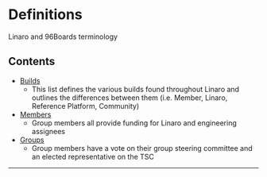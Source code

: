 # Definitions

Linaro and 96Boards terminology

## Contents

- [Builds](Builds.md)
   - This list defines the various builds found throughout Linaro and outlines the differences between them (i.e. Member, Linaro, Reference Platform, Community)
- [Members](Members.md)   
   - Group members all provide funding for Linaro and engineering assignees
- [Groups](Groups.md)
   - Group members have a vote on their group steering committee and an elected representative on the TSC
   
***

